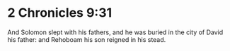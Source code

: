 # 2 Chronicles 9:31

And Solomon slept with his fathers, and he was buried in the city of David his father: and Rehoboam his son reigned in his stead.